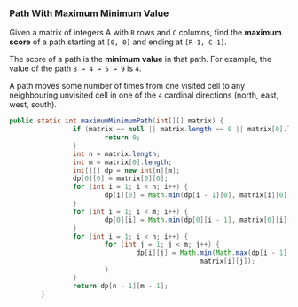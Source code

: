 ### Path With Maximum Minimum Value

Given a matrix of integers A with `R` rows and `C` columns, find the **maximum score** of a path starting at `[0, 0]` and ending at `[R-1, C-1]`.

The score of a path is the **minimum value** in that path. For example, the value of the path `8 → 4 → 5 → 9` is `4`.

A path moves some number of times from one visited cell to any neighbouring unvisited cell in one of the `4` cardinal directions (north, east, west, south).





~~~java
public static int maximumMinimumPath(int[][] matrix) {
                if (matrix == null || matrix.length == 0 || matrix[0].length == 0) {
                        return 0;
                }
                int n = matrix.length;
                int m = matrix[0].length;
                int[][] dp = new int[n][m];
                dp[0][0] = matrix[0][0];
                for (int i = 1; i < n; i++) {
                        dp[i][0] = Math.min(dp[i - 1][0], matrix[i][0]);
                }
                for (int i = 1; i < m; i++) {
                        dp[0][i] = Math.min(dp[0][i - 1], matrix[0][i]);
                }
                for (int i = 1; i < n; i++) {
                        for (int j = 1; j < m; j++) {
                                dp[i][j] = Math.min(Math.max(dp[i - 1][j], dp[i][j - 1]),
                                                matrix[i][j]);
                        }
                }
                return dp[n - 1][m - 1];
        }
~~~

